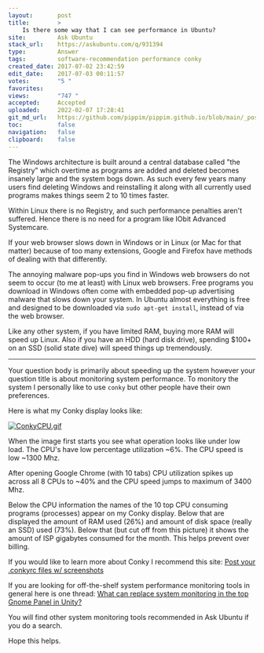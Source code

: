 ```yaml
---
layout:       post
title:        >
    Is there some way that I can see performance in Ubuntu?
site:         Ask Ubuntu
stack_url:    https://askubuntu.com/q/931394
type:         Answer
tags:         software-recommendation performance conky
created_date: 2017-07-02 23:42:59
edit_date:    2017-07-03 00:11:57
votes:        "5 "
favorites:    
views:        "747 "
accepted:     Accepted
uploaded:     2022-02-07 17:28:41
git_md_url:   https://github.com/pippim/pippim.github.io/blob/main/_posts/2017/2017-07-02-Is-there-some-way-that-I-can-see-performance-in-Ubuntu_.md
toc:          false
navigation:   false
clipboard:    false
---
```


The Windows architecture is built around a central database called "the Registry" which overtime as programs are added and deleted becomes insanely large and the system bogs down. As such every few years many users find deleting Windows and reinstalling it along with all currently used programs makes things seem 2 to 10 times faster.

Within Linux there is no Registry, and such performance penalties aren't suffered. Hence there is no need for a program like IObit Advanced Systemcare.

If your web browser slows down in Windows or in Linux (or Mac for that matter) because of too many extensions, Google and Firefox have methods of dealing with that differently.

The annoying malware pop-ups you find in Windows web browsers do not seem to occur (to me at least) with Linux web browsers. Free programs you download in Windows often come with embedded pop-up advertising malware that slows down your system. In Ubuntu almost everything is free and  designed to be downloaded via `sudo apt-get install`, instead of via the web browser.

Like any other system, if you have limited RAM, buying more RAM will speed up Linux. Also if you have an HDD (hard disk drive), spending $100+ on an SSD (solid state dive) will speed things up tremendously.


----------

Your question body is primarily about speeding up the system however your question title is about monitoring system performance. To monitory the system I personally like to use `conky` but other people have their own preferences. 

Here is what my Conky display looks like:

[![ConkyCPU.gif][1]][1]

When the image first starts you see what operation looks like under low load. The CPU's have low percentage utilization ~6%. The CPU speed is low ~1300 Mhz.

After opening Google Chrome (with 10 tabs) CPU utilization spikes up across all 8 CPUs to ~40% and the CPU speed jumps to maximum of 3400 Mhz. 

Below the CPU information the names of the 10 top CPU consuming programs (processes) appear on my Conky display. Below that are displayed the amount of RAM used (26%) and amount of disk space (really an SSD) used (73%). Below that (but cut off from this picture) it shows the amount of ISP gigabytes consumed for the month. This helps prevent over billing.

If you would like to learn more about Conky I recommend this site: [Post your .conkyrc files w/ screenshots][2]

If you are looking for off-the-shelf system performance monitoring tools in general here is one thread: [What can replace system monitoring in the top Gnome Panel in Unity?][3]

You will find other system monitoring tools recommended in Ask Ubuntu if you do a search.

Hope this helps.


  [1]: https://i.stack.imgur.com/COa1i.gif
  [2]: https://ubuntuforums.org/showthread.php?t=281865
  [3]: https://askubuntu.com/questions/29757/what-can-replace-system-monitoring-in-the-top-gnome-panel-in-unity/35733#35733
